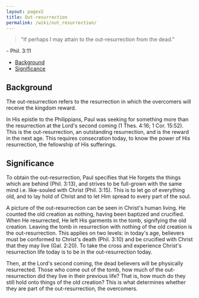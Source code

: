 ```yaml
---
layout: pagev2
title: Out-resurrection
permalink: /wiki/out_resurrection/
---
```


>"If perhaps I may attain to the out-resurrection from the dead."

\- Phil. 3:11
- [Background](#background)
- [Significance](#significance)

## Background

The out-resurrection refers to the resurrection in which the overcomers will receive the kingdom reward.

In His epistle to the Philippians, Paul was seeking for something more than the resurrection at the Lord's second coming (1 Thes. 4:16; 1 Cor. 15:52). This is the out-resurrection, an outstanding resurrection, and is the reward in the next age. This requires consecration today, to know the power of His resurrection, the fellowship of His sufferings.

## Significance

To obtain the out-resurrection, Paul specifies that He forgets the things which are behind (Phil. 3:13), and strives to be full-grown with the same mind i.e. like-souled with Christ (Phil. 3:15). This is to let go of everything old, and to lay hold of Christ and to let Him spread to every part of the soul.

A picture of the out-resurrection can be seen in Christ's human living. He counted the old creation as nothing, having been baptized and crucified. When He resurrected, He left His garments in the tomb, signifying the old creation. Leaving the tomb in resurrection with nothing of the old creation is the out-resurrection. This applies on two levels: in today's age, believers must be conformed to Christ's death (Phil. 3:10) and be crucified with Christ that they may live (Gal. 2:20). To take the cross and experience Christ's resurrection life today is to be in the out-resurrection today.

Then, at the Lord's second coming, the dead believers will be physically resurrected. Those who come out of the tomb, how much of the out-resurrection did they live in their previous life? That is, how much do they still hold onto things of the old creation? This is what determines whether they are part of the out-resurrection, the overcomers.